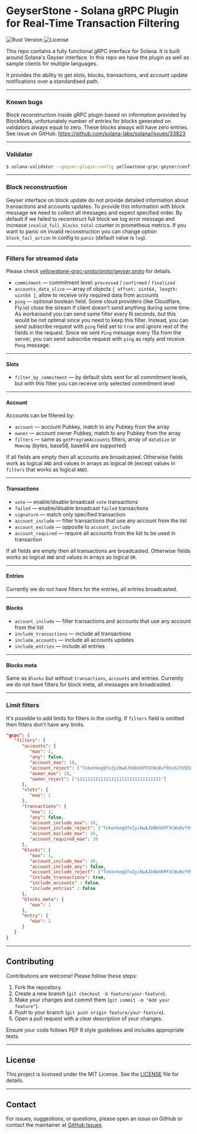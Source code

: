 # GeyserStone - Solana gRPC Plugin for Real-Time Transaction Filtering 

![Rust Version](https://img.shields.io/badge/rust-1.8.4%2B-blue)
![License](https://img.shields.io/badge/license-MIT-green)

This repo contains a fully functional gRPC interface for Solana. It is built around Solana's Geyser interface. In this repo we have the plugin as well as sample clients for multiple languages.

It provides the ability to get slots, blocks, transactions, and account update notifications over a standardised path.

* * *

### Known bugs

Block reconstruction inside gRPC plugin based on information provided by BlockMeta, unfortunately number of entries for blocks generated on validators always equal to zero. These blocks always will have zero entries. See issue on GitHub: https://github.com/solana-labs/solana/issues/33823

* * *

### Validator

```bash
$ solana-validator --geyser-plugin-config yellowstone-grpc-geyser/config.json
```

* * *

### Block reconstruction

Geyser interface on block update do not provide detailed information about transactions and accounts updates. To provide this information with block message we need to collect all messages and expect specified order. By default if we failed to reconstruct full block we log error message and increase `invalid_full_blocks_total` counter in prometheus metrics. If you want to panic on invalid reconstruction you can change option `block_fail_action` in config to `panic` (default value is `log`).

* * *

### Filters for streamed data

Please check [yellowstone-grpc-proto/proto/geyser.proto](yellowstone-grpc-proto/proto/geyser.proto) for details.

- `commitment` — commitment level: `processed` / `confirmed` / `finalized`
- `accounts_data_slice` — array of objects `{ offset: uint64, length: uint64 }`, allow to receive only required data from accounts
- `ping` — optional boolean field. Some cloud providers (like Cloudflare, Fly.io) close the stream if client doesn't send anything during some time. As workaround you can send same filter every N seconds, but this would be not optimal since you need to keep this filter. Instead, you can send subscribe request with `ping` field set to `true` and ignore rest of the fields in the request. Since we sent `Ping` message every 15s from the server, you can send subscribe request with `ping` as reply and receive `Pong` message.

* * *

#### Slots

- `filter_by_commitment` — by default slots sent for all commitment levels, but with this filter you can receive only selected commitment level

* * *

#### Account

Accounts can be filtered by:

- `account` — account Pubkey, match to any Pubkey from the array
- `owner` — account owner Pubkey, match to any Pubkey from the array
- `filters` — same as `getProgramAccounts` filters, array of `dataSize` or `Memcmp` (bytes, base58, base64 are supported)

If all fields are empty then all accounts are broadcasted. Otherwise fields work as logical `AND` and values in arrays as logical `OR` (except values in `filters` that works as logical `AND`).

* * *

#### Transactions

- `vote` — enable/disable broadcast `vote` transactions
- `failed` — enable/disable broadcast `failed` transactions
- `signature` — match only specified transaction
- `account_include` — filter transactions that use any account from the list
- `account_exclude` — opposite to `account_include`
- `account_required` — require all accounts from the list to be used in transaction

If all fields are empty then all transactions are broadcasted. Otherwise fields works as logical `AND` and values in arrays as logical `OR`.

* * *

#### Entries

Currently we do not have filters for the entries, all entries broadcasted.

* * *

#### Blocks

- `account_include` — filter transactions and accounts that use any account from the list
- `include_transactions` — include all transactions
- `include_accounts` — include all accounts updates
- `include_entries` — include all entries

* * *

#### Blocks meta

Same as `Blocks` but without `transactions`, `accounts` and entries. Currently we do not have filters for block meta, all messages are broadcasted.

* * *

### Limit filters

It's possible to add limits for filters in the config. If `filters` field is omitted then filters don't have any limits.

```json
"grpc": {
   "filters": {
      "accounts": {
         "max": 1,
         "any": false,
         "account_max": 10,
         "account_reject": ["TokenkegQfeZyiNwAJbNbGKPFXCWuBvf9Ss623VQ5DA"],
         "owner_max": 10,
         "owner_reject": ["11111111111111111111111111111111"]
      },
      "slots": {
         "max": 1
      },
      "transactions": {
         "max": 1,
         "any": false,
         "account_include_max": 10,
         "account_include_reject": ["TokenkegQfeZyiNwAJbNbGKPFXCWuBvf9Ss623VQ5DA"],
         "account_exclude_max": 10,
         "account_required_max": 10
      },
      "blocks": {
         "max": 1,
         "account_include_max": 10,
         "account_include_any": false,
         "account_include_reject": ["TokenkegQfeZyiNwAJbNbGKPFXCWuBvf9Ss623VQ5DA"],
         "include_transactions": true,
         "include_accounts" : false,
         "include_entries" : false
      },
      "blocks_meta": {
         "max": 1
      },
      "entry": {
         "max": 1
      }
   }
}
```

* * *

## Contributing

Contributions are welcome! Please follow these steps:

1. Fork the repository.
2. Create a new branch (`git checkout -b feature/your-feature`).
3. Make your changes and commit them (`git commit -m "Add your feature"`).
4. Push to your branch (`git push origin feature/your-feature`).
5. Open a pull request with a clear description of your changes.

Ensure your code follows PEP 8 style guidelines and includes appropriate tests.

* * *

## License

This project is licensed under the MIT License. See the [LICENSE](LICENSE) file for details.

* * *

## Contact

For issues, suggestions, or questions, please open an issue on GitHub or contact the maintainer at [GitHub Issues](https://github.com/neoslab/geyserstone/issues).